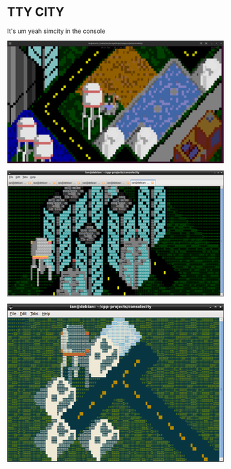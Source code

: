 # TTY CITY

It's um yeah simcity in the console

![image](https://raw.githubusercontent.com/MrDoritos/consolecity/master/Screenshot%20from%202024-08-23%2002-44-06.png)

![image](https://raw.githubusercontent.com/MrDoritos/consolecity/master/Screenshot%20from%202022-02-17%2020-31-39.png)

![image](https://raw.githubusercontent.com/MrDoritos/consolecity/master/Screenshot%20from%202022-02-15%2021-59-09.png)
